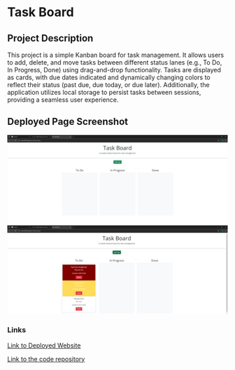 # Task Board
## Project Description

This project is a simple Kanban board for task management. It allows users to add, delete, and move tasks between different status lanes (e.g., To Do, In Progress, Done) using drag-and-drop functionality. Tasks are displayed as cards, with due dates indicated and dynamically changing colors to reflect their status (past due, due today, or due later). Additionally, the application utilizes local storage to persist tasks between sessions, providing a seamless user experience.

## Deployed Page Screenshot

![Screenshot of Deployed Application](./assets/images/Task%20Board%201-2.png)
![Screenshot of Deployed Application](./assets/images/Task%20Board%202-2.png)


### Links

[Link to Deployed Website](https://dannyt2002.github.io/TaskBoardApp/)

[Link to the code repository](https://github.com/DannyT2002/TaskBoardApp)


